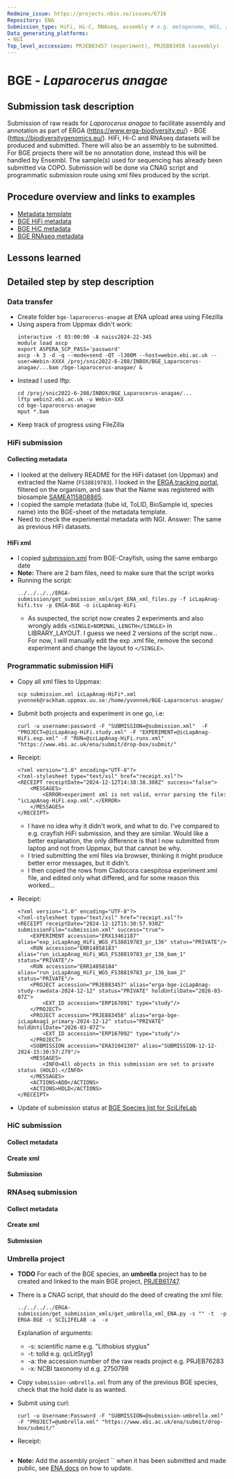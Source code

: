 ```yaml
---
Redmine_issue: https://projects.nbis.se/issues/6716
Repository: ENA
Submission_type: HiFi, Hi-C, RNAseq, assembly # e.g. metagenome, WGS, assembly, - IF RELEVANT
Data_generating_platforms:
- NGI
Top_level_acccession: PRJEB83457 (experiment), PRJEB83458 (assembly)
---
```


# BGE - *Laparocerus anagae*

## Submission task description
Submission of raw reads for *Laparocerus anagae* to facilitate assembly and annotation as part of ERGA (https://www.erga-biodiversity.eu/) - BGE (https://biodiversitygenomics.eu/). HiFi, Hi-C and RNAseq datasets will be produced and submitted. There will also be an assembly to be submitted. For BGE projects there will be no annotation done, instead this will be handled by Ensembl. The sample(s) used for sequencing has already been submitted via COPO.
Submission will be done via CNAG script and programmatic submission route using xml files produced by the script.

## Procedure overview and links to examples

* [Metadata template](./data/BGE-Laparocerus-anagae-metadata.xlsx)
* [BGE HiFi metadata](./data/icLapAnag-hifi.tsv)
* [BGE HiC metadata](./data/TOLID-hic.tsv)
* [BGE RNAseq metadata](./data/TOLID-rnaseq.tsv)

## Lessons learned
<!-- What went well? What did not went so well? What would you have done differently? -->

## Detailed step by step description

### Data transfer
* Create folder `bge-laparocerus-anagae` at ENA upload area using Filezilla
* Using aspera from Uppmax didn't work:
    ```
    interactive -t 03:00:00 -A naiss2024-22-345
    module load ascp
    export ASPERA_SCP_PASS='password'
    ascp -k 3 -d -q --mode=send -QT -l300M --host=webin.ebi.ac.uk --user=Webin-XXXX /proj/snic2022-6-208/INBOX/BGE_Laparocerus-anagae/...bam /bge-laparocerus-anagae/ &
    ```
* Instead I used lftp:
    ```
    cd /proj/snic2022-6-208/INBOX/BGE_Laparocerus-anagae/...
    lftp webin2.ebi.ac.uk -u Webin-XXX
    cd bge-laparocerus-anagae
    mput *.bam
    ```
* Keep track of progress using FileZilla

### HiFi submission
#### Collecting metadata
* I looked at the delivery README for the HiFi dataset (on Uppmax) and extracted the Name (`FS38819783`). I looked in the [ERGA tracking portal](https://genomes.cnag.cat/erga-stream/samples/), filtered on the organism, and saw that the Name was registered with biosample [SAMEA115808865](https://www.ebi.ac.uk/biosamples/samples/SAMEA115808865).
* I copied the sample metadata (tube id, ToLID, BioSample id, species name) into the BGE-sheet of the metadata template.
* Need to check the experimental metadata with NGI. Answer: The same as previous HiFi datasets.

#### HiFi xml
* I copied [submission.xml](./data/submission.xml) from BGE-Crayfish, using the same embargo date
* **Note:** There are 2 bam files, need to make sure that the script works
* Running the script:
    ```
    ../../../../ERGA-submission/get_submission_xmls/get_ENA_xml_files.py -f icLapAnag-hifi.tsv -p ERGA-BGE -o icLapAnag-HiFi
    ```
    * As suspected, the script now creates 2 experiments and also wrongly adds `<SINGLE>NOMINAL_LENGTH</SINGLE>` in LIBRARY_LAYOUT. I guess we need 2 versions of the script now... For now, I will manually edit the exp .xml file, remove the second experiment and change the layout to `</SINGLE>`.

### Programmatic submission HiFi
* Copy all xml files to Uppmax:
    ```
    scp submission.xml icLapAnag-HiFi*.xml yvonnek@rackham.uppmax.uu.se:/home/yvonnek/BGE-Laparocerus-anagae/
    ```
* Submit both projects and experiment in one go, i.e:
    ```
    curl -u username:password -F "SUBMISSION=@submission.xml"  -F "PROJECT=@icLapAnag-HiFi.study.xml" -F "EXPERIMENT=@icLapAnag-HiFi.exp.xml" -F "RUN=@icLapAnag-HiFi.runs.xml" "https://www.ebi.ac.uk/ena/submit/drop-box/submit/"
    ```
* Receipt:
    ```
    <?xml version="1.0" encoding="UTF-8"?>
    <?xml-stylesheet type="text/xsl" href="receipt.xsl"?>
    <RECEIPT receiptDate="2024-12-12T14:38:38.308Z" success="false">
        <MESSAGES>
            <ERROR>experiment xml is not valid, error parsing the file: "icLapAnag-HiFi.exp.xml".</ERROR>
        </MESSAGES>
    </RECEIPT>
    ```
    * I have no idea why it didn't work, and what to do. I've compared to e.g. crayfish HiFi submission, and they are similar. Would like a better explanation, the only difference is that I now submitted from laptop and not from Uppmax, but that cannot be why.
    * I tried submitting the xml files via browser, thinking it might produce better error messages, but it didn't.
    * I then copied the rows from Cladocora caespitosa experiment xml file, and edited only what differed, and for some reason this worked...
* Receipt:
    ```
    <?xml version="1.0" encoding="UTF-8"?>
    <?xml-stylesheet type="text/xsl" href="receipt.xsl"?>
    <RECEIPT receiptDate="2024-12-12T15:30:57.930Z" submissionFile="submission.xml" success="true">
        <EXPERIMENT accession="ERX13461187" alias="exp_icLapAnag_HiFi_WGS_FS38819783_pr_136" status="PRIVATE"/>
        <RUN accession="ERR14058183" alias="run_icLapAnag_HiFi_WGS_FS38819783_pr_136_bam_1" status="PRIVATE"/>
        <RUN accession="ERR14058184" alias="run_icLapAnag_HiFi_WGS_FS38819783_pr_136_bam_2" status="PRIVATE"/>
        <PROJECT accession="PRJEB83457" alias="erga-bge-icLapAnag-study-rawdata-2024-12-12" status="PRIVATE" holdUntilDate="2026-03-07Z">
            <EXT_ID accession="ERP167091" type="study"/>
        </PROJECT>
        <PROJECT accession="PRJEB83458" alias="erga-bge-icLapAnag1_primary-2024-12-12" status="PRIVATE" holdUntilDate="2026-03-07Z">
            <EXT_ID accession="ERP167092" type="study"/>
        </PROJECT>
        <SUBMISSION accession="ERA31041307" alias="SUBMISSION-12-12-2024-15:30:57:279"/>
        <MESSAGES>
            <INFO>All objects in this submission are set to private status (HOLD).</INFO>
        </MESSAGES>
        <ACTIONS>ADD</ACTIONS>
        <ACTIONS>HOLD</ACTIONS>
    </RECEIPT>
    ```

* Update of submission status at [BGE Species list for SciLifeLab](https://docs.google.com/spreadsheets/d/1mSuL_qGffscer7G1FaiEOdyR68igscJB0CjDNSCNsvg/)

### HiC submission
#### Collect metadata
#### Create xml
#### Submission

### RNAseq submission
#### Collect metadata
#### Create xml
#### Submission

### Umbrella project
* **TODO**
For each of the BGE species, an **umbrella** project has to be created and linked to the main BGE project, [PRJEB61747](https://www.ebi.ac.uk/ena/browser/view/PRJEB61747).

* There is a CNAG script, that should do the deed of creating the xml file:
    ```
    ../../../../ERGA-submission/get_submission_xmls/get_umbrella_xml_ENA.py -s "" -t  -p ERGA-BGE -c SCILIFELAB -a  -x 
    ```
    Explanation of arguments:
    * -s: scientific name e.g. "Lithobius stygius"
    * -t: tolId e.g. qcLitStyg1
    * -a: the accession number of the raw reads project e.g. PRJEB76283
    * -x: NCBI taxonomy id e.g. 2750798

* Copy `submission-umbrella.xml` from any of the previous BGE species, check that the hold date is as wanted.
* Submit using curl:
    ```
    curl -u Username:Password -F "SUBMISSION=@submission-umbrella.xml" -F "PROJECT=@umbrella.xml" "https://www.ebi.ac.uk/ena/submit/drop-box/submit/"
    ```
* Receipt:
    ```
    
    ```
* **Note:** Add the assembly project `` when it has been submitted and made public, see [ENA docs](https://ena-docs.readthedocs.io/en/latest/faq/umbrella.html#adding-children-to-an-umbrella) on how to update.

